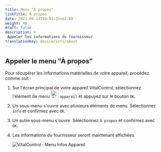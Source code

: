 ```yaml
---
title: Menu "À propos"
linkTitle: À propos
date: 2023-09-14T10:01:35+02:00
weight: 40
draft: false
description: >
 Appeler les informations du fournisseur
translationKey: device/info/about
---
```

## Appeler le menu "À propos"

Pour récupérer les informations matérielles de votre appareil, procédez comme suit :

1. Sur l'écran principal de votre appareil VitalControl, sélectionnez l'élément de menu <img src="/icons/device.svg" width="25" align="bottom" alt="Appareil" /> `appareil` et appuyez sur le bouton `OK`.

2. Un sous-menu s'ouvre avec plusieurs éléments de menu. Sélectionnez `info` et confirmez avec `OK`.

3. Un autre sous-menu s'ouvre. Sélectionnez `À propos` et confirmez avec `OK`.

4. Les informations du fournisseur seront maintenant affichées.

   ![VitalControl : Menu Infos Appareil](../images/about.png "Appeler les informations du fournisseur")


